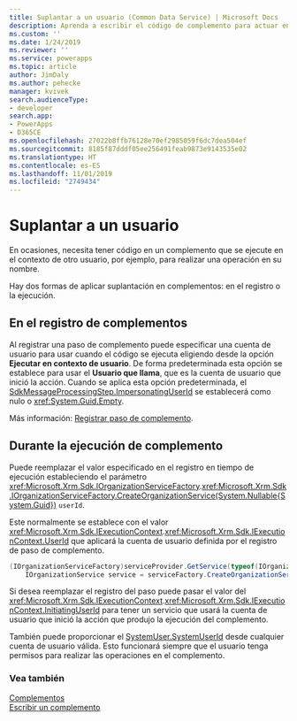 ```yaml
---
title: Suplantar a un usuario (Common Data Service) | Microsoft Docs
description: Aprenda a escribir el código de complemento para actuar en nombre de un usuario específico.
ms.custom: ''
ms.date: 1/24/2019
ms.reviewer: ''
ms.service: powerapps
ms.topic: article
author: JimDaly
ms.author: pehecke
manager: kvivek
search.audienceType:
- developer
search.app:
- PowerApps
- D365CE
ms.openlocfilehash: 27022b8ffb76128e70ef2985059f6dc7dea504ef
ms.sourcegitcommit: 8185f87dddf05ee256491feab9873e9143535e02
ms.translationtype: HT
ms.contentlocale: es-ES
ms.lasthandoff: 11/01/2019
ms.locfileid: "2749434"
---
```

# <a name="impersonate-a-user"></a>Suplantar a un usuario

En ocasiones, necesita tener código en un complemento que se ejecute en el contexto de otro usuario, por ejemplo, para realizar una operación en su nombre.

Hay dos formas de aplicar suplantación en complementos: en el registro o la ejecución.

## <a name="at-plug-in-registration"></a>En el registro de complementos

Al registrar una paso de complemento puede especificar una cuenta de usuario para usar cuando el código se ejecuta eligiendo desde la opción **Ejecutar en contexto de usuario**. De forma predeterminada esta opción se establece para usar el **Usuario que llama**, que es la cuenta de usuario que inició la acción. Cuando se aplica esta opción predeterminada, el [SdkMessageProcessingStep.ImpersonatingUserId](reference/entities/sdkmessageprocessingstep.md#BKMK_ImpersonatingUserId) se establecerá como nulo o <xref:System.Guid.Empty>.

Más información: [Registrar paso de complemento](register-plug-in.md#register-plug-in-step).

## <a name="during-plug-in-execution"></a>Durante la ejecución de complemento

Puede reemplazar el valor especificado en el registro en tiempo de ejecución estableciendo el parámetro <xref:Microsoft.Xrm.Sdk.IOrganizationServiceFactory>.<xref:Microsoft.Xrm.Sdk.IOrganizationServiceFactory.CreateOrganizationService(System.Nullable{System.Guid})> `userId`.

Este normalmente se establece con el valor <xref:Microsoft.Xrm.Sdk.IExecutionContext>.<xref:Microsoft.Xrm.Sdk.IExecutionContext.UserId> que aplicará la cuenta de usuario definida por el registro de paso de complemento.

```csharp
(IOrganizationServiceFactory)serviceProvider.GetService(typeof(IOrganizationServiceFactory));
    IOrganizationService service = serviceFactory.CreateOrganizationService(context.UserId);
```

Si desea reemplazar el registro del paso puede pasar el valor del <xref:Microsoft.Xrm.Sdk.IExecutionContext>.<xref:Microsoft.Xrm.Sdk.IExecutionContext.InitiatingUserId> para tener un servicio que usará la cuenta de usuario que inició la acción que produjo la ejecución del complemento.

También puede proporcionar el [SystemUser.SystemUserId](reference/entities/systemuser.md#BKMK_SystemUserId) desde cualquier cuenta de usuario válida. Esto funcionará siempre que el usuario tenga permisos para realizar las operaciones en el complemento.

### <a name="see-also"></a>Vea también

[Complementos](plug-ins.md)  
[Escribir un complemento](write-plug-in.md)
